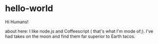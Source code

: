 # hello-world

Hi Humans!

about here: I like node.js and Coffeescript ( that's what I'm mode of;).
I've had takes on the moon and find them far superior to Earth tacos.
